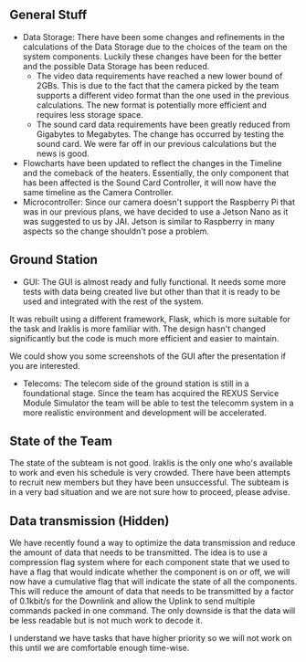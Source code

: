 ## General Stuff

- Data Storage: There have been some changes and refinements in the calculations of the Data Storage due to the choices of the team on the system components. Luckily these changes have been for the better and the possible Data Storage has been reduced.
  - The video data requirements have reached a new lower bound of 2GBs. This is due to the fact that the camera picked by the team supports a different video format than the one used in the previous calculations. The new format is potentially more efficient and requires less storage space.
  - The sound card data requirements have been greatly reduced from Gigabytes to Megabytes. The change has occurred by testing the sound card. We were far off in our previous calculations but the news is good.
- Flowcharts have been updated to reflect the changes in the Timeline and the comeback of the heaters. Essentially, the only component that has been affected is the Sound Card Controller, it will now have the same timeline as the Camera Controller.
- Microcontroller: Since our camera doesn't support the Raspberry Pi that was in our previous plans, we have decided to use a Jetson Nano as it was suggested to us by JAI. Jetson is similar to Raspberry in many aspects so the change shouldn't pose a problem.

## Ground Station

- GUI: The GUI is almost ready and fully functional. It needs some more tests with data being created live but other than that it is ready to be used and integrated with the rest of the system.

It was rebuilt using a different framework, Flask, which is more suitable for the task and Iraklis is more familiar with. The design hasn't changed significantly but the code is much more efficient and easier to maintain.

We could show you some screenshots of the GUI after the presentation if you are interested.

- Telecoms: The telecom side of the ground station is still in a foundational stage. Since the team has acquired the REXUS Service Module Simulator the team will be able to test the telecomm system in a more realistic environment and development will be accelerated.

## State of the Team

The state of the subteam is not good. Iraklis is the only one who's available to work and even his schedule is very crowded. There have been attempts to recruit new members but they have been unsuccessful. The subteam is in a very bad situation and we are not sure how to proceed, please advise.

## Data transmission (Hidden)

We have recently found a way to optimize the data transmission and reduce the amount of data that needs to be transmitted. The idea is to use a compression flag system where for each component state that we used to have a flag that would indicate whether the component is on or off, we will now have a cumulative flag that will indicate the state of all the components. This will reduce the amount of data that needs to be transmitted by a factor of 0.1kbit/s for the Downlink and allow the Uplink to send multiple commands packed in one command. The only downside is that the data will be less readable but is not much work to decode it.

I understand we have tasks that have higher priority so we will not work on this until we are comfortable enough time-wise.